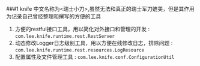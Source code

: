 ###1 knife 中文名称为<瑞士小刀>,虽然无法和真正的瑞士军刀媲美，但是其作用为记录自己曾经整理和撰写的方便的工具
   1. 方便的restful接口工具，用以简化对外接口和管理的开发 : <code>com.lee.knife.runtime.rest.RestServer</code>
   2. 动态修改Logger日志级别工具，用以方便在线修改日志，排除问题 : <code>com.lee.knife.runtime.rest.resources.LogResource</code>
   3. 配置属性及文件管理工具 : <code>com.lee.knife.conf.ConfigurationUtil</code>